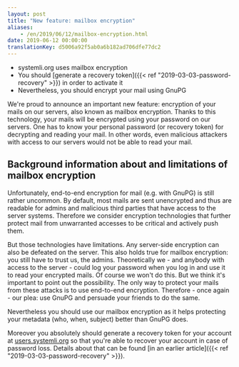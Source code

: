 ```yaml
---
layout: post
title: "New feature: mailbox encryption"
aliases:
    - /en/2019/06/12/mailbox-encryption.html
date: 2019-06-12 00:00:00
translationKey: d5006a92f5ab0a6b182ad706dfe77dc2
---
```

* systemli.org uses mailbox encryption
* You should [generate a recovery token]({{< ref "2019-03-03-password-recovery" >}}) in order to activate it
* Nevertheless, you should encrypt your mail using GnuPG

We're proud to announce an important new feature: encryption of your mails on our servers, also known as mailbox 
encryption. Thanks to this technology, your mails will be encrypted using your password on our servers. One has to know 
your personal password (or recovery token) for decrypting and reading your mail. In other words, even malicious 
attackers with access to our servers would not be able to read your mail.

## Background information about and limitations of mailbox encryption

Unfortunately, end-to-end encryption for mail (e.g. with GnuPG) is still rather uncommon. By default, most mails are 
sent unencrypted and thus are readable for admins and malicious third parties that have access to the server systems. 
Therefore we consider encryption technologies that further protect mail from unwarranted accesses to be critical and 
actively push them.

But those technologies have limitations. Any server-side encryption can also be defeated on the server. This also holds 
true for mailbox encryption: you still have to trust us, the admins. Theoretically we - and anybody with access to the 
server - could log your password when you log in and use it to read your encrypted mails. Of course we won't do this. 
But we think it's important to point out the possibility. The only way to protect your mails from these attacks is to 
use end-to-end encryption. Therefore - once again - our plea: use GnuPG and persuade your friends to do the same.

Nevertheless you should use our mailbox encryption as it helps protecting your metadata (who, when, subject) better 
than GnuPG does.

Moreover you absolutely should generate a recovery token for your account at 
[users.systemli.org](https://users.systemli.org/) so that you're able to recover your account in case of password loss. 
Details about that can be found [in an earlier article]({{< ref "2019-03-03-password-recovery" >}}).
